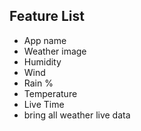 ## Feature List

- App name
- Weather image
- Humidity
- Wind
- Rain %
- Temperature
- Live Time
- bring all weather live data